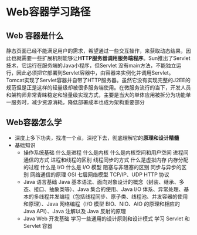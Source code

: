 # Web容器学习路径

## Web 容器是什么

静态页面已经不能满足用户的需求，希望通过一些交互操作，来获取动态结果，因此也就需要一些扩展机制能够让**HTTP服务器调用服务端程序**。Sun推出了Servlet技术，它运行在服务端的Java小程序，但Servlet 没有main方法，不能独立运行，因此必须把它部署到Servlet容器中，由容器来实例化并调用Servlet。
Tomcat实现了Servlet容器并自带了HTTP服务器。虽然它没有实现完整的J2EE的规范但是正是这样的轻量级却被很多服务端使用。在微服务流行的当下，开发人员和架构师非常青睐稳定和轻量级实现方式，主要是当大的单体应用被拆分为功能单一服务时，减少资源消耗，降低部署成本也成为架构重要部分

## Web容器怎么学

+ 深度上多下功夫，找准一个点，深挖下去，彻底理解它的**原理和设计精髓**
+ 基础知识
  + 操作系统基础
    什么是进程
    什么是内核
    什么是内核空间和用户空间
    进程间通信的方式
    进程和线程的区别
    线程同步的方式
    什么是虚拟内存
    内存分配的过程
    什么是 I/O
    什么是 I/O 模型
    阻塞与非阻塞的区别
    同步与异步的区别
    网络通信的原理
    OSI 七层网络模型
    TCP/IP、UDP
    HTTP 协议
  + Java 语言基础
    Java 基本语法、面向对象设计的概念（封装、继承、多态、接口、抽象类等）、Java 集合的使用、Java I/O 体系、异常处理、基本的多线程并发编程（包括线程同步、原子类、线程池、并发容器的使用和原理）、Java 网络编程（I/O 模型 BIO、NIO、AIO 的原理和相应的 Java API）、Java 注解以及 Java 反射的原理
  + Java Web 开发基础
    学习一些通用的设计原则和设计模式
    学习 Servlet 和 Servlet 容器
    
